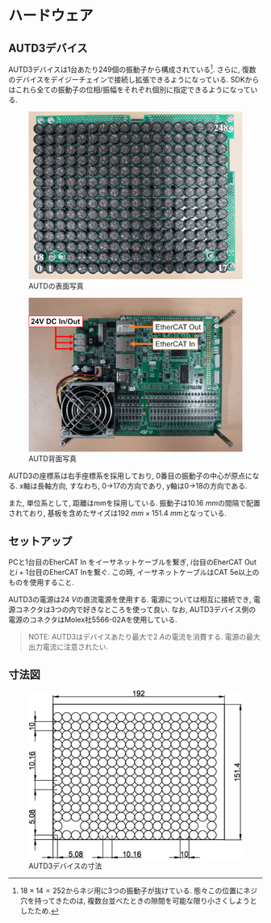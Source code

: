 # ハードウェア

## AUTD3デバイス

AUTD3デバイスは1台あたり249個の振動子から構成されている[^fn_asm].
さらに, 復数のデバイスをデイジーチェインで接続し拡張できるようになっている.
SDKからはこれら全ての振動子の位相/振幅をそれぞれ個別に指定できるようになっている.

<figure>
  <img src="../../fig/Users_Manual/autd_trans_idx.jpg"/>
  <figcaption>AUTDの表面写真</figcaption>
</figure>

<figure>
  <img src="../../fig/Users_Manual/autd_back.jpg"/>
  <figcaption>AUTD背面写真</figcaption>
</figure>

AUTD3の座標系は右手座標系を採用しており, 0番目の振動子の中心が原点になる.
x軸は長軸方向, すなわち, 0→17の方向であり, y軸は0→18の方向である.

また, 単位系として, 距離はmmを採用している.
振動子は$\SI{10.16}{mm}$の間隔で配置されており, 基板を含めたサイズは$\SI{192}{mm}\times\SI{151.4}{mm}$となっている.

## セットアップ

PCと1台目のEherCAT In をイーサネットケーブルを繋ぎ, $i$台目のEherCAT Outと$i+1$台目のEherCAT Inを繋ぐ.
この時, イーサネットケーブルはCAT 5e以上のものを使用すること.

AUTD3の電源は$\SI{24}{V}$の直流電源を使用する.
電源については相互に接続でき, 電源コネクタは3つの内で好きなところを使って良い.
なお, AUTD3デバイス側の電源のコネクタはMolex社5566-02Aを使用している.

> NOTE: AUTD3はデバイスあたり最大で$\SI{2}{A}$の電流を消費する. 電源の最大出力電流に注意されたい.

## 寸法図

<figure>
  <img src="../../fig/Users_Manual/transducers_array.jpg"/>
  <figcaption>AUTD3デバイスの寸法</figcaption>
</figure>

[^fn_asm]: $18\times 14=252$からネジ用に3つの振動子が抜けている. 態々この位置にネジ穴を持ってきたのは, 複数台並べたときの隙間を可能な限り小さくしようとしたため.
